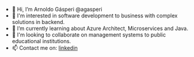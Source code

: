 - 👋 Hi, I’m Arnoldo Gásperi @agasperi
- 👀 I'm interested in software development to business with complex solutions in backend.
- 🌱 I’m currently learning about Azure Architect, Microservices and Java.
- 💞️ I'm looking to collaborate on management systems to public educational institutions.
- 📫 Contact me on: [linkedin](https://www.linkedin.com/in/arnoldo-gasperi/?locale=en_US)

<!---
agasperi/agasperi is a ✨ special ✨ repository because its `README.md` (this file) appears on your GitHub profile.
You can click the Preview link to take a look at your changes.
--->
